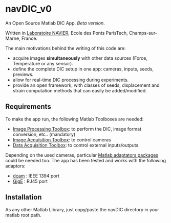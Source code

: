 # navDIC_v0

An Open Source Matlab DIC App. *Beta version*.

Written in [Laboratoire NAVIER](https://navier.enpc.fr/?lang=en), Ecole des Ponts ParisTech, Champs-sur-Marne, France.

The main motivations behind the writing of this code are:
- acquire images **simultaneously** with other data sources (Force, Temperature or any sensor).
- define the complete DIC setup in one app: cameras, inputs, seeds, previews.
- allow for real-time DIC processing during experiments.
- provide an open framework, with classes of seeds, displacement and strain computation methods that can easily be added/modified.


## Requirements

To make the app run, the following Matlab Toolboxes are needed:
- [Image Processing Toolbox](https://www.mathworks.com/products/image.html): to perform the DIC, image format conversion, etc.. (mandatory)
- [Image Acquisition Toolbox](https://www.mathworks.com/products/imaq.html): to control cameras
- [Data Acquisition Toolbox](https://www.mathworks.com/products/daq.html): to control external inputs/outputs

Depending on the used cameras, particular [Matlab adaptators packages](https://www.mathworks.com/help/imaq/installing-the-support-packages-for-image-acquisition-toolbox-adaptors.html) could be needed too. The app has been tested and works with the following adaptors:
- [dcam](https://www.mathworks.com/hardware-support/dcam.html) : IEEE 1394 port
- [GigE](https://www.mathworks.com/hardware-support/gige.html) : RJ45 port


## Installation

As any other Matlab Library, just copy/paste the navDIC directory in your matlab root path.
